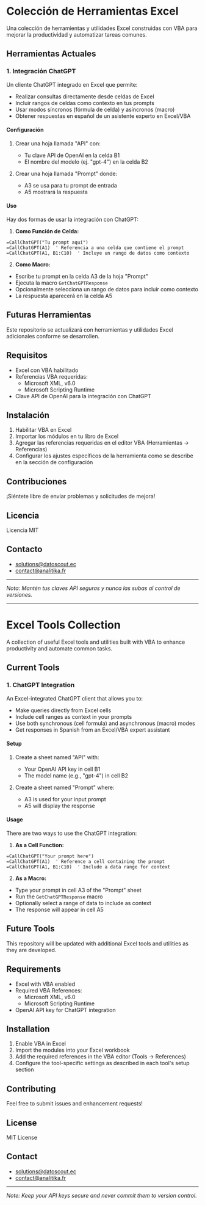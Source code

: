 
# Colección de Herramientas Excel

Una colección de herramientas y utilidades Excel construidas con VBA para mejorar la productividad y automatizar tareas comunes.

## Herramientas Actuales

### 1. Integración ChatGPT
Un cliente ChatGPT integrado en Excel que permite:
- Realizar consultas directamente desde celdas de Excel
- Incluir rangos de celdas como contexto en tus prompts
- Usar modos síncronos (fórmula de celda) y asíncronos (macro)
- Obtener respuestas en español de un asistente experto en Excel/VBA

#### Configuración
1. Crear una hoja llamada "API" con:
   - Tu clave API de OpenAI en la celda B1
   - El nombre del modelo (ej. "gpt-4") en la celda B2

2. Crear una hoja llamada "Prompt" donde:
   - A3 se usa para tu prompt de entrada
   - A5 mostrará la respuesta

#### Uso
Hay dos formas de usar la integración con ChatGPT:

1. **Como Función de Celda:**
```excel
=CallChatGPT("Tu prompt aquí")
=CallChatGPT(A1)  ' Referencia a una celda que contiene el prompt
=CallChatGPT(A1, B1:C10)  ' Incluye un rango de datos como contexto
```

2. **Como Macro:**
- Escribe tu prompt en la celda A3 de la hoja "Prompt"
- Ejecuta la macro `GetChatGPTResponse`
- Opcionalmente selecciona un rango de datos para incluir como contexto
- La respuesta aparecerá en la celda A5

## Futuras Herramientas
Este repositorio se actualizará con herramientas y utilidades Excel adicionales conforme se desarrollen.

## Requisitos
- Excel con VBA habilitado
- Referencias VBA requeridas:
  - Microsoft XML, v6.0
  - Microsoft Scripting Runtime
- Clave API de OpenAI para la integración con ChatGPT

## Instalación
1. Habilitar VBA en Excel
2. Importar los módulos en tu libro de Excel
3. Agregar las referencias requeridas en el editor VBA (Herramientas → Referencias)
4. Configurar los ajustes específicos de la herramienta como se describe en la sección de configuración

## Contribuciones
¡Siéntete libre de enviar problemas y solicitudes de mejora!

## Licencia
Licencia MIT

## Contacto
 - solutions@datoscout.ec
 - contact@analitika.fr

---
*Nota: Mantén tus claves API seguras y nunca las subas al control de versiones.*


---

# Excel Tools Collection

A collection of useful Excel tools and utilities built with VBA to enhance productivity and automate common tasks.

## Current Tools

### 1. ChatGPT Integration
An Excel-integrated ChatGPT client that allows you to:
- Make queries directly from Excel cells
- Include cell ranges as context in your prompts
- Use both synchronous (cell formula) and asynchronous (macro) modes
- Get responses in Spanish from an Excel/VBA expert assistant

#### Setup
1. Create a sheet named "API" with:
   - Your OpenAI API key in cell B1
   - The model name (e.g., "gpt-4") in cell B2

2. Create a sheet named "Prompt" where:
   - A3 is used for your input prompt
   - A5 will display the response

#### Usage
There are two ways to use the ChatGPT integration:

1. **As a Cell Function:**
```excel
=CallChatGPT("Your prompt here")
=CallChatGPT(A1)  ' Reference a cell containing the prompt
=CallChatGPT(A1, B1:C10)  ' Include a data range for context
```

2. **As a Macro:**
- Type your prompt in cell A3 of the "Prompt" sheet
- Run the `GetChatGPTResponse` macro
- Optionally select a range of data to include as context
- The response will appear in cell A5

## Future Tools
This repository will be updated with additional Excel tools and utilities as they are developed.

## Requirements
- Excel with VBA enabled
- Required VBA References:
  - Microsoft XML, v6.0
  - Microsoft Scripting Runtime
- OpenAI API key for ChatGPT integration

## Installation
1. Enable VBA in Excel
2. Import the modules into your Excel workbook
3. Add the required references in the VBA editor (Tools → References)
4. Configure the tool-specific settings as described in each tool's setup section

## Contributing
Feel free to submit issues and enhancement requests!

## License
MIT License

## Contact
 - solutions@datoscout.ec
 - contact@analitika.fr

---
*Note: Keep your API keys secure and never commit them to version control.*
